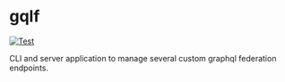 # gqlf 

[![Test](https://github.com/gqlf/gqlf/actions/workflows/test.yml/badge.svg)](https://github.com/gqlf/gqlf/actions/workflows/test.yml)

CLI and server application to manage several custom graphql federation endpoints.
